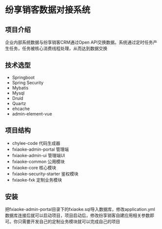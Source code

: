 # 纷享销客数据对接系统

## 项目介绍
企业内部系统数据与纷享销客CRM通过Open API交换数据。系统通过定时任务产生任务，任务被核心消费线程处理，从而达到数据交换

## 技术选型
- Springboot
- Spring Security
- Mybatis 
- Mysql 
- Druid
- Quartz
- ehcache
- admin-element-vue

## 项目结构
- chylee-code 代码生成器
- fxiaoke-admin-portal 管理端
- fxiaoke-admin-ui 管理端UI
- fxiaoke-common 公用模块
- fxiaoke-core 核心模块
- fxiaoke-security-starter 鉴权模块
- fxiaoke-fxk 定制业务模块

## 安装
把fxiaoke-admin-portal目录下的fxiaoke.sql导入数据库，修改application.yml数据库连接后就可以启动项目，项目启动后，修改纷享销客自建应用相关参数即可。你只需要开发自己的定制业务模块就可以完成自己的项目